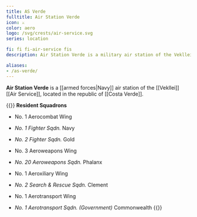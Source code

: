 ```yaml
---
title: AS Verde
fulltitle: Air Station Verde
icon: ⚔️
color: aero
logo: /svg/crests/air-service.svg
series: location

fi: fi fi-air-service fis
description: Air Station Verde is a military air station of the Vekllei Air Service, located in the republic of Costa Verde.

aliases:
- /as-verde/
---
```

**Air Station Verde** is a [[armed forces|Navy]] air station of the [[Vekllei]] [[Air Service]], located in the republic of [[Costa Verde]].

{{<note table>}}
**Resident Squadrons**

* No. 1 Aerocombat Wing
* *No. 1 Fighter Sqdn.* Navy
* *No. 2 Fighter Sqdn.* Gold

* No. 3 Aeroweapons Wing
* *No. 20 Aeroweapons Sqdn.* Phalanx

* No. 1 Aeroxiliary Wing
* *No. 2 Search & Rescue Sqdn.* Clement

* No. 1 Aerotransport Wing
* *No. 1 Aerotransport Sqdn. (Government)* Commonwealth
{{</note>}}

